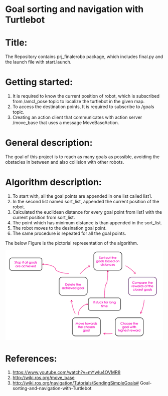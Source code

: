# Goal sorting and navigation with Turtlebot

# Title:

The Repository contains prj_finalerobo package, which includes final.py and the launch file with start.launch.


# Getting started:

1. It is required to know the current position of robot, which is subscribed from /amcl_pose topic to localize the turtlebot in the given map. 
2. To access the destination points, It is required to subscribe to /goals topic.
3. Creating an action client that communicates with action server /move_base that uses a message MoveBaseAction.

# General description:

The goal of this project is to reach as many goals as possible, avoiding the obstacles in between and also collision with other robots.

# Algorithm description:


1. To start with, all the goal points are appended in one list called list1.
2. In the second list named sort_list, appended the current position of the robot.
3. Calculated the euclidean distance for every goal point from list1 with the current position from sort_list.
4. The point which has minimum distance is than appended in the sort_list.
5. The robot moves to the desination goal point.
6. The same procedure is repeated for all the goal points.

The below Figure is the pictorial representation of the algorithm.

![](https://github.com/Sai99897/goal-sort-and-nav-with-tiago/blob/main/process.png)

# References:
 
 1. https://www.youtube.com/watch?v=mYwIu4OVMR8
 2. http://wiki.ros.org/move_base
 3. http://wiki.ros.org/navigation/Tutorials/SendingSimpleGoals# Goal-sorting-and-navigation-with-Turtlebot


